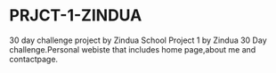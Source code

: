 # PRJCT-1-ZINDUA
30 day challenge project by Zindua School
Project 1 by Zindua 30 Day challenge.Personal webiste that includes home page,about me and contactpage.
